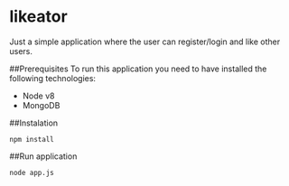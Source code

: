 
# likeator
Just a simple application where the user can register/login and like other users.

##Prerequisites
To run this application you need to have installed the following technologies:
- Node v8
- MongoDB

##Instalation
```
npm install
```
##Run application

```
node app.js
```
